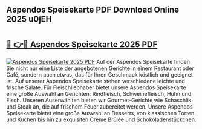 ## Aspendos Speisekarte PDF Download Online 2025 u0jEH

# <h2><a href="http://gcd3ell.nevu.top/?p=Aspendos+Speisekarte">🔗 👉🔴 Aspendos Speisekarte 2025 PDF</a></h2>

[![Aspendos Speisekarte 2025 PDF](https://i.imgur.com/dBaPXMq.png)](http://gcd3ell.nevu.top/?p=Aspendos+Speisekarte)
Auf der Aspendos Speisekarte finden Sie nicht nur eine Liste der angebotenen Gerichte in einem Restaurant oder Café, sondern auch etwas, das für Ihren Geschmack köstlich und geeignet ist. Auf unserer Aspendos Speisekarte stehen verschiedene leichte und frische Salate. Für Fleischliebhaber bietet unsere Aspendos Speisekarte eine große Auswahl an Gerichten: Rindfleisch, Schweinefleisch, Huhn und Fisch. Unseren Auserwählten bieten wir Gourmet-Gerichte wie Schaschlik und Steak an, die auf frischem Feuer zubereitet werden. Unsere Aspendos Speisekarte bietet eine große Auswahl an Desserts, von klassischen Torten und Kuchen bis hin zu exquisiten Crème Brûlée und Schokoladenstückchen.
